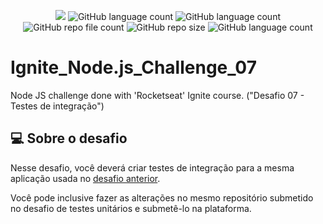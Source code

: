 <p align="center">
  <img src="http://img.shields.io/static/v1?label=STATUS&message=Concluded&color=blue&style=flat"/>
  <img alt="GitHub language count" src="https://img.shields.io/github/languages/count/Rafa-KozAnd/Ignite_Node.js_Challenge_07">
  <img alt="GitHub language count" src="https://img.shields.io/github/languages/top/Rafa-KozAnd/Ignite_Node.js_Challenge_07">
  <img alt="GitHub repo file count" src="https://img.shields.io/github/directory-file-count/Rafa-KozAnd/Ignite_Node.js_Challenge_07">
  <img alt="GitHub repo size" src="https://img.shields.io/github/repo-size/Rafa-KozAnd/Ignite_Node.js_Challenge_07">
  <img alt="GitHub language count" src="https://img.shields.io/github/license/Rafa-KozAnd/Ignite_Node.js_Challenge_07">
</p>

# Ignite_Node.js_Challenge_07

Node JS challenge done with 'Rocketseat' Ignite course. ("Desafio 07 - Testes de integração")

## 💻 Sobre o desafio

Nesse desafio, você deverá criar testes de integração para a mesma aplicação usada no [desafio anterior](https://www.notion.so/Desafio-01-Testes-unit-rios-0321db2af07e4b48a85a1e4e360fcd11).

Você pode inclusive fazer as alterações no mesmo repositório submetido no desafio de testes unitários e submetê-lo na plataforma.
